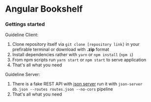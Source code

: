 # Angular Bookshelf
### Gettings started

Guideline Client:

  1. Clone repository itself via ```git clone [repository link]``` in your prefirable terminal or download with **.zip** format
  2. Install dependencies rather with ```yarn``` or ```npm install``` (```npm i```)
  3. From npm scripts run ```yarn start``` or ```npm start``` to serve application
  4. That's all what you need

Guideline Server:
  
  1. There is a fake REST API with [json server](https://github.com/typicode/json-server) run it with ```json-server db.json --routes routes.json --no-cors``` pipeline
  2. That's all what you need

